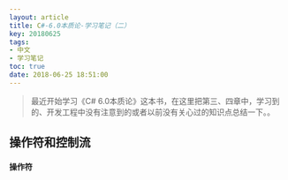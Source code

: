 ```yaml
---
layout: article
title: C#-6.0本质论-学习笔记（二）
key: 20180625
tags:
- 中文
- 学习笔记
toc: true
date: 2018-06-25 18:51:00
---
```

> 最近开始学习《C# 6.0本质论》这本书，在这里把第三、四章中，学习到的、开发工程中没有注意到的或者以前没有关心过的知识点总结一下。。

<!--more-->

## 操作符和控制流

#### 操作符